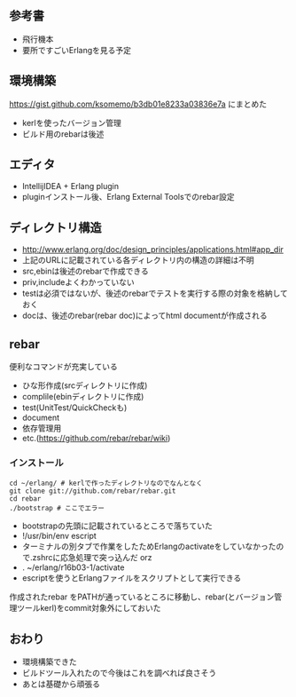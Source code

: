 
## 参考書
* 飛行機本
* 要所ですごいErlangを見る予定

## 環境構築
https://gist.github.com/ksomemo/b3db01e8233a03836e7a にまとめた

* kerlを使ったバージョン管理
* ビルド用のrebarは後述

## エディタ
* IntellijIDEA + Erlang plugin
* pluginインストール後、Erlang External Toolsでのrebar設定

## ディレクトリ構造
* http://www.erlang.org/doc/design_principles/applications.html#app_dir
* 上記のURLに記載されている各ディレクトリ内の構造の詳細は不明
* src,ebinは後述のrebarで作成できる
* priv,includeよくわかっていない
* testは必須ではないが、後述のrebarでテストを実行する際の対象を格納しておく
* docは、後述のrebar(rebar doc)によってhtml documentが作成される

## rebar

便利なコマンドが充実している

* ひな形作成(srcディレクトリに作成)
* complile(ebinディレクトリに作成)
* test(UnitTest/QuickCheckも)
* document
* 依存管理用
* etc.(https://github.com/rebar/rebar/wiki)

### インストール
```
cd ~/erlang/ # kerlで作ったディレクトリなのでなんとなく
git clone git://github.com/rebar/rebar.git
cd rebar
./bootstrap # ここでエラー
```

* bootstrapの先頭に記載されているところで落ちていた
* !/usr/bin/env escript
* ターミナルの別タブで作業をしたためErlangのactivateをしていなかったので.zshrcに応急処理で突っ込んだ orz
* . ~/erlang/r16b03-1/activate
* escriptを使うとErlangファイルをスクリプトとして実行できる

作成されたrebar をPATHが通っているところに移動し、rebar(とバージョン管理ツールkerl)をcommit対象外にしておいた


## おわり
* 環境構築できた
* ビルドツール入れたので今後はこれを調べれば良さそう
* あとは基礎から頑張る
